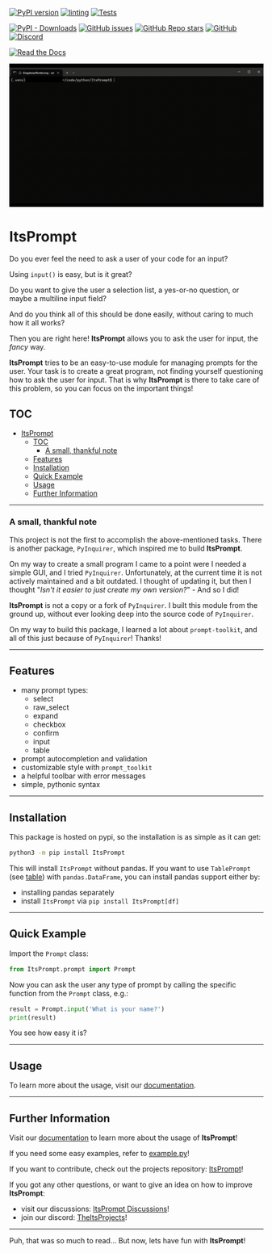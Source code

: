 [![PyPI version](https://badge.fury.io/py/ItsPrompt.svg)](https://badge.fury.io/py/ItsPrompt)
[![linting](https://github.com/TheItsProjects/ItsPrompt/actions/workflows/lint.yml/badge.svg)](https://github.com/TheItsProjects/ItsPrompt/actions/workflows/lint.yml)
[![Tests](https://github.com/TheItsProjects/ItsPrompt/actions/workflows/tests.yml/badge.svg)](https://github.com/TheItsProjects/ItsPrompt/actions/workflows/tests.yml)

[![PyPI - Downloads](https://img.shields.io/pypi/dm/ItsPrompt)](https://pypi.org/project/ItsPrompt/)
[![GitHub issues](https://img.shields.io/github/issues/TheItsProjects/ItsPrompt)](https://github.com/TheItsProjects/ItsPrompt/issues)
[![GitHub Repo stars](https://img.shields.io/github/stars/TheItsProjects/ItsPrompt)](https://github.com/TheItsProjects/ItsPrompt/stargazers)
[![GitHub](https://img.shields.io/github/license/TheitsProjects/ItsPrompt)](https://github.com/TheItsProjects/ItsPrompt/blob/main/LICENSE)
[![Discord](https://img.shields.io/discord/1082381448624996514)](https://discord.gg/rP9Qke2jDs)

[![Read the Docs](https://img.shields.io/readthedocs/ItsPrompt)](http://itsprompt.readthedocs.io/)

![Demonstration](https://raw.githubusercontent.com/TheItsProjects/ItsPrompt/main/media/ItsPrompt.gif)

# ItsPrompt

Do you ever feel the need to ask a user of your code for an input?

Using `input()` is easy, but is it great?

Do you want to give the user a selection list, a yes-or-no question, or maybe a multiline input field?

And do you think all of this should be done easily, without caring to much how it all works?

Then you are right here! **ItsPrompt** allows you to ask the user for input, the *fancy* way.

**ItsPrompt** tries to be an easy-to-use module for managing prompts for the user. Your task is to create a great
program, not finding yourself questioning how to ask the user for input. That is why **ItsPrompt** is there to take care
of this problem, so you can focus on the important things!

## TOC

<!-- TOC -->
* [ItsPrompt](#itsprompt)
  * [TOC](#toc)
    * [A small, thankful note](#a-small-thankful-note)
  * [Features](#features)
  * [Installation](#installation)
  * [Quick Example](#quick-example)
  * [Usage](#usage)
  * [Further Information](#further-information)
<!-- TOC -->

---

### A small, thankful note

This project is not the first to accomplish the above-mentioned tasks. There is another package, `PyInquirer`, which
inspired me to build **ItsPrompt**.

On my way to create a small program I came to a point were I needed a simple GUI, and I tried `PyInquirer`.
Unfortunately, at the current time it is not actively maintained and a bit outdated. I thought of updating it, but then
I thought "*Isn't it easier to just create my own version?*" - And so I did!

**ItsPrompt** is not a copy or a fork of `PyInquirer`. I built this module from the ground up, without ever looking deep
into the source code of `PyInquirer`.

On my way to build this package, I learned a lot about `prompt-toolkit`, and all of this just because of `PyInquirer`!
Thanks!

---

## Features

- many prompt types:
    - select
    - raw_select
    - expand
    - checkbox
    - confirm
    - input
    - table
- prompt autocompletion and validation
- customizable style with `prompt_toolkit`
- a helpful toolbar with error messages
- simple, pythonic syntax

---

## Installation

This package is hosted on pypi, so the installation is as simple as it can get:

```bash
python3 -m pip install ItsPrompt
```

This will install `ItsPrompt` without pandas. If you want to use `TablePrompt` (see [table](https://WIP)) with
`pandas.DataFrame`, you can install pandas support either by:

- installing pandas separately
- install `ItsPrompt` via `pip install ItsPrompt[df]`

---

## Quick Example

Import the `Prompt` class:

```py
from ItsPrompt.prompt import Prompt
```

Now you can ask the user any type of prompt by calling the specific function from the `Prompt` class, e.g.:

```py
result = Prompt.input('What is your name?')
print(result)
```

You see how easy it is?

---

## Usage

To learn more about the usage, visit our [documentation](https://WIP).

---

## Further Information

Visit our [documentation](http://itsprompt.readthedocs.io/) to learn more about the usage of **ItsPrompt**!

If you need some easy examples, refer to [example.py](example.py)!

If you want to contribute, check out the projects repository: [ItsPrompt](https://github.com/TheItsProjects/ItsPrompt)!

If you got any other questions, or want to give an idea on how to improve **ItsPrompt**:

- visit our discussions: [ItsPrompt Discussions](https://github.com/TheItsProjects/ItsPrompt/discussions)!
- join our discord: [TheItsProjects](https://discord.gg/rP9Qke2jDs)!

---

Puh, that was so much to read... But now, lets have fun with **ItsPrompt**!
